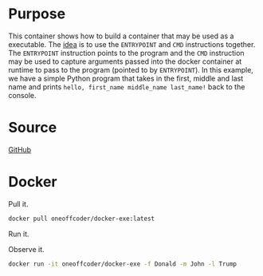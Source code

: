 # Purpose

This container shows how to build a container that may be used as a executable. The [idea](https://goinbigdata.com/docker-run-vs-cmd-vs-entrypoint/) is to use the `ENTRYPOINT` and `CMD` instructions together. The `ENTRYPOINT` instruction points to the program and the `CMD` instruction may be used to capture arguments passed into the docker container at runtime to pass to the program (pointed to by `ENTRYPOINT`). In this example, we have a simple Python program that takes in the first, middle and last name and prints `hello, first_name middle_name last_name!` back to the console.

# Source

[GitHub](https://github.com/oneoffcoder/docker-containers/tree/master/docker-exe)

# Docker

Pull it.

```bash
docker pull oneoffcoder/docker-exe:latest
```

Run it.

Observe it.

```bash
docker run -it oneoffcoder/docker-exe -f Donald -m John -l Trump
```
